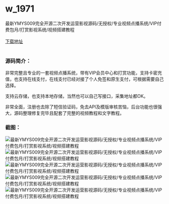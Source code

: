 # w_1971
最新YMYS009完全开源二次开发运营影视源码/无授权/专业视频点播系统/VIP付费包月/打赏影视系统/视频搭建教程
<br/></br>
[下载地址](https://www.uuid2.com/1971.html "下载地址")
<br/></br>
<h3>源码简介：</h3>
<p>非常完整且专业的一套视频点播系统，带有VIP会员中心和打赏功能，支持卡密充值，也支持在线支付，在线支付已经对接了个人免签和原生支付，可根据需要自己选择。<p>
<p>支持云存储，也支持本地存储，当然也可以自己写接口，采集地址都OK。<p>
<p>非常全面，注册也去除了短信验证码，免去API及模版审核苦恼，后台功能也很强大，源码整理修复完毕且配套了完整的视频教程和文字教程。<p>
<h3>截图：</h3>
<img src="https://www.uuid2.com/wp-content/uploads/img/202203/289519a511.png" alt="最新YMYS009完全开源二次开发运营影视源码/无授权/专业视频点播系统/VIP付费包月/打赏影视系统/视频搭建教程"><img src="https://www.uuid2.com/wp-content/uploads/img/202203/289519a418.png" alt="最新YMYS009完全开源二次开发运营影视源码/无授权/专业视频点播系统/VIP付费包月/打赏影视系统/视频搭建教程"><img src="https://www.uuid2.com/wp-content/uploads/img/202203/289519a174.png" alt="最新YMYS009完全开源二次开发运营影视源码/无授权/专业视频点播系统/VIP付费包月/打赏影视系统/视频搭建教程"><img src="https://www.uuid2.com/wp-content/uploads/img/202203/289519a472.png" alt="最新YMYS009完全开源二次开发运营影视源码/无授权/专业视频点播系统/VIP付费包月/打赏影视系统/视频搭建教程"><img src="https://www.uuid2.com/wp-content/uploads/img/202203/289519a776.png" alt="最新YMYS009完全开源二次开发运营影视源码/无授权/专业视频点播系统/VIP付费包月/打赏影视系统/视频搭建教程">
